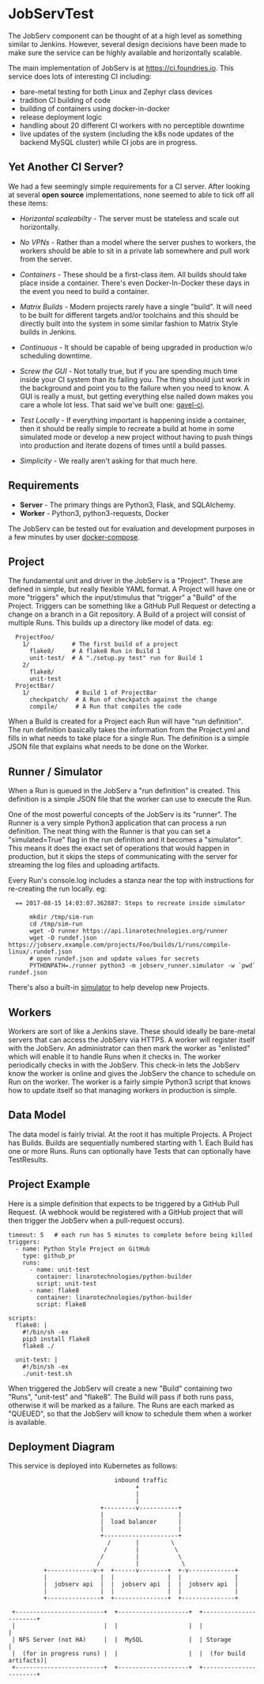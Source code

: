 # JobServTest

The JobServ component can be thought of at a high level as something similar to
Jenkins. However, several design decisions have been made to make sure the
service can be highly available and horizontally scalable.

The main implementation of JobServ is at https://ci.foundries.io. This service
does lots of interesting CI including:

 * bare-metal testing for both Linux and Zephyr class devices
 * tradition CI building of code
 * building of containers using docker-in-docker
 * release deployment logic
 * handling about 20 different CI workers with no perceptible downtime
 * live updates of the system (including the k8s node updates of the backend
   MySQL cluster) while CI jobs are in progress.

## Yet Another CI Server?

We had a few seemingly simple requirements for a CI server. After looking at
several __open source__ implementations, none seemed to able to tick off all
these items:

 * *Horizontal scaleabilty* - The server must be stateless and scale out
   horizontally.

 * *No VPNs* - Rather than a model where the server pushes to workers, the
   workers should be able to sit in a private lab somewhere and pull work
   from the server.

 * *Containers* - These should be a first-class item. All builds should take
   place inside a container. There's even Docker-In-Docker these days in the
   event you need to build a container.

 * *Matrix Builds* - Modern projects rarely have a single "build". It will
   need to be built for different targets and/or toolchains and this should be
   directly built into the system in some similar fashion to Matrix Style
   builds in Jenkins.

 * *Continuous* - It should be capable of being upgraded in production w/o
    scheduling downtime.

 * *Screw the GUI* - Not totally true, but if you are spending much time
   inside your CI system than its failing you. The thing should just work in
   the background and point you to the failure when you need to know. A GUI
   is really a must, but getting everything else nailed down makes you care a
   whole lot less. That said we've built one:
   [gavel-ci](https://ci.foundries.io).

 * *Test Locally* - If everything important is happening inside a container,
   then it should be really simple to recreate a build at home in some
   simulated mode or develop a new project without having to push things into
   production and iterate dozens of times until a build passes.

 * *Simplicity* - We really aren't asking for that much here.


## Requirements

 * **Server** - The primary things are Python3, Flask, and SQLAlchemy.
 * **Worker** - Python3, python3-requests, Docker

The JobServ can be tested out for evaluation and development purposes in a
few minutes by user [docker-compose](docs/docker-compose.md).

## Project

The fundamental unit and driver in the JobServ is a "Project". These are
defined in simple, but really flexible YAML format. A Project will have one
or more "triggers" which the input/stimulus that "trigger" a "Build" of the
Project. Triggers can be something like a GitHub Pull Request or detecting
a change on a branch in a Git repository. A Build of a project will consist
of multiple Runs. This builds up a directory like model of data. eg:
~~~
  ProjectFoo/
    1/            # The first build of a project
      flake8/     # A flake8 Run in Build 1
      unit-test/  # A "./setup.py test" run for Build 1
    2/
      flake8/
      unit-test
  ProjectBar/
    1/             # Build 1 of ProjectBar
      checkpatch/  # A Run of checkpatch against the change
      compile/     # A Run that compiles the code
~~~

When a Build is created for a Project each Run will have "run definition". The
run definition basically takes the information from the Project.yml and fills
in what needs to take place for a single Run. The definition is a simple JSON
file that explains what needs to be done on the Worker.

## Runner / Simulator

When a Run is queued in the JobServ a "run definition" is created. This
definition is a simple JSON file that the worker can use to execute the Run.

One of the most powerful concepts of the JobServ is its "runner". The Runner is
a very simple Python3 application that can process a run definition. The neat
thing with the Runner is that you can set a "simulated=True" flag in the
run definition and it becomes a "simulator". This means it does the exact set
of operations that would happen in production, but it skips the steps of
communicating with the server for streaming the log files and uploading
artifacts.

Every Run's console.log includes a stanza near the top with instructions for
re-creating the run locally. eg:
~~~
  == 2017-08-15 14:03:07.362887: Steps to recreate inside simulator

      mkdir /tmp/sim-run
      cd /tmp/sim-run
      wget -O runner https://api.linarotechnologies.org/runner
      wget -O rundef.json https://jobserv.example.com/projects/Foo/builds/1/runs/compile-linux/.rundef.json
      # open rundef.json and update values for secrets
      PYTHONPATH=./runner python3 -m jobserv_runner.simulator -w `pwd` rundef.json
~~~

There's also a built-in [simulator](/docs/tutorial.md) to help develop new
Projects.


## Workers

Workers are sort of like a Jenkins slave. These should ideally be bare-metal
servers that can access the JobServ via HTTPS. A worker will register itself
with the JobServ. An administrator can then mark the worker as "enlisted"
which will enable it to handle Runs when it checks in. The worker periodically
checks in with the JobServ. This check-in lets the JobServ know the worker is
online and gives the JobServ the chance to schedule on Run on the worker. The
worker is a fairly simple Python3 script that knows how to update itself so
that managing workers in production is simple.

## Data Model

The data model is fairly trivial. At the root it has multiple Projects. A
Project has Builds. Builds are sequentially numbered starting with 1. Each
Build has one or more Runs. Runs can optionally have Tests that can optionally
have TestResults.


## Project Example

Here is a simple definition that expects to be triggered by a GitHub Pull
Request. (A webhook would be registered with a GitHub project that will then
trigger the JobServ when a pull-request occurs).

~~~
timeout: 5   # each run has 5 minutes to complete before being killed
triggers:
  - name: Python Style Project on GitHub
    type: github_pr
    runs:
      - name: unit-test
        container: linarotechnologies/python-builder
        script: unit-test
      - name: flake8
        container: linarotechnologies/python-builder
        script: flake8

scripts:
  flake8: |
    #!/bin/sh -ex
    pip3 install flake8
    flake8 ./

  unit-test: |
    #!/bin/sh -ex
    ./unit-test.sh
~~~


When triggered the JobServ will create a new "Build" containing two "Runs",
"unit-test" and "flake8". The Build will pass if both runs pass, otherwise it
will be marked as a failure. The Runs are each marked as "QUEUED", so that the
JobServ will know to schedule them when a worker is available.


## Deployment Diagram

This service is deployed into Kubernetes as follows:
~~~
                              inbound traffic
                                    +
                                    |
                                    |
                          +---------v-----------+
                          |                     |
                          |  load balancer      |
                          |                     |
                          +---------------------+
                            /       |         \
                           /        |          \
                          /         |           \
                         /          |            \
          +-------------v-+  +------v--------+  +-v-------------+
          |               |  |               |  |               |
          |  jobserv api  |  |  jobserv api  |  |  jobserv api  |
          |               |  |               |  |               |
          +---------------+  +---------------+  +---------------+

 +-------------------------+  +--------------------+  +-----------------------+
 |                         |  |                    |  |                       |
 | NFS Server (not HA)     |  |  MySQL             |  | Storage               |
 |  (for in progress runs) |  |                    |  |  (for build artifacts)|
 +-------------------------+  +--------------------+  +-----------------------+
~~~
